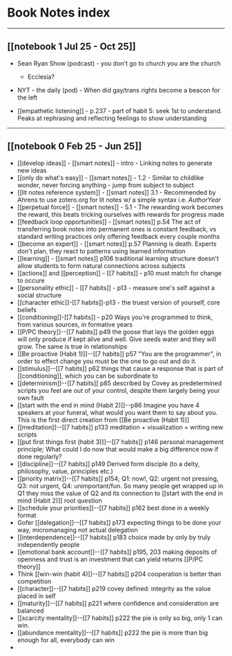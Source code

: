 # Book Notes index
---
## [[notebook 1 Jul 25 - Oct 25]]
- Sean Ryan Show (podcast) - you don't go to church you are the church
	- Ecclesia?

- NYT - the daily (pod) - When did gay/trans rights become a beacon for the left

- [[empathetic listening]] - p.237 - part of habit 5: seek 1st to understand. Peaks at rephrasing and reflecting feelings to show understanding
---
## [[notebook 0 Feb 25 - Jun 25]]

- [[develop ideas]] - [[smart notes]] - intro - Linking notes to generate new ideas
- [[only do what's easy]] - [[smart notes]] - 1.2 - Similar to childlike wonder, never forcing anything - jump from subject to subject
-  [[lit notes reference system]] - [[smart notes]] 3.1 - Recommended by Ahrens to use zotero.org for lit notes w/ a simple syntax i.e. _AuthorYear_
- [[perpetual force]] -  [[smart notes]] - 5.1 - The rewarding work becomes the reward, this beats tricking ourselves with rewards for progress made
- [[feedback loop opportunities]] - [[smart notes]] p.54 The act of transferring book notes into permanent ones is constant feedback, vs standard writing practices only offering feedback every couple months 
- [[become an expert]] - [[smart notes]] p.57 Planning is death.  Experts don't plan, they react to patterns using learned information
- [[learning]] - [[smart notes]] p106 traditional learning structure doesn't allow students to form natural connections across subjects
- [[actions]] and [[perception]] - [[7 habits]] - p10 must match for change to occure
- [[personality ethic]] - [[7 habits]] - p13 - measure one's self against a social structure
- [[character ethic]]-[[7 habits]]-p13 - the truest version of yourself, core beliefs
- [[conditioning]]-[[7 habits]] - p20 Ways you're programmed to think, from various sources, in formative years
- [[P/PC theory]]--[[7 habits]] p49 the goose that lays the golden eggs will only produce if kept alive and well.  Give seeds water and they will grow.  The same is true in relationships
- [[Be proactive (Habit 1)]]--[[7 habits]] p57 "You are the programmer", in order to effect change you must be the one to go out and do it.
- [[stimulus]]--[[7 habits]] p62 things that cause a response that is part of [[conditioning]], which you can be subordinate to
- [[determinism]]--[[7 habits]] p85 described by Covey as predetermined scripts you feel are out of your control, despite them largely being your own fault
- [[start with the end in mind (Habit 2)]]--p86 Imagine you have 4 speakers at your funeral, what would you want them to say about you.  This is the first direct creation from [[Be proactive (Habit 1)]]
- [[meditation]]--[[7 habits]] p133 meditation + visualization = writing new scripts
- [[put first things first (habit 3)]]--[[7 habits]] p146 personal management principle; What could I do now that would make a big difference now if done regularly?
- [[discipline]]--[[7 habits]] p149 Derived form disciple (to a deity, philosophy, value, principles etc.)
- [[priority matrix]]--[[7 habits]] p154; Q1: now!, Q2: urgent not pressing, Q3: not urgent, Q4: unimportant/fun. So many people get wrapped up in Q1 they miss the value of Q2 and its connection to [[start with the end in mind (Habit 2)]] root question
- [[schedule your priorities]]--[[7 habits]] p162 best done in a weekly format
- Gofer [[delegation]]--[[7 habits]] p173 expecting things to be done your way, micromanaging not actual delegation
- [[interdependence]]--[[7 habits]] p183 choice made by only by truly independently people
- [[emotional bank account]]--[[7 habits]] p195, 203 making deposits of openness and trust is an investment that can yield returns [[P/PC theory]]
- Think [[win-win (habit 4)]]--[[7 habits]] p204 cooperation is better than competition
- [[character]]--[[7 habits]] p219 covey defined: integrity as the value placed in self
- [[maturity]]--[[7 habits]] p221 where confidence and consideration are balanced
- [[scarcity mentality]]--[[7 habits]] p222 the pie is only so big, only 1 can win.
- [[abundance mentality]]--[[7 habits]] p222 the pie is more than big enough for all, everybody can win
- 